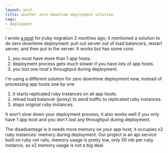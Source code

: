 ```yaml
---
layout: post
title: another zero downtime deployment solution
tags:
- deployment
---
```

I wrote [a post][0] for jruby migration 2 monthes ago, it mentioned a
solution to do zero downtime deployment: pull out server out of load
balancers, restart server, and then put in the server. It works but has
some cons

1. you must have more than 1 app hosts.
2. deployment process gets much slower if you have lots of app hosts.
3. you lost one host's throughput during deployment.

I'm using a different solution for zero downtime deployment now, instead
of processing app hosts one by one

1. it starts replicated ruby instances on all app hosts.
2. reload load balancer (proxy) to send traffic to replicated ruby
   instances.
3. stops original ruby instances.

It won't slow down your deployment process, it also works well if
you only have 1 app host and you don't lost any throughput during
deployment.

The disadvantage is it needs more memory on your app host, it occupies
x2 ruby instances' memory during deployment. Our project is an api
service built on ruby not rails, memory usage is pretty low, only 50 mb
per ruby instance, so x2 memory usage is not a big deal.

[0]: http://huangzhimin.com/2012/11/14/jruby-at-openfeint-jruby-migration-success-story/
